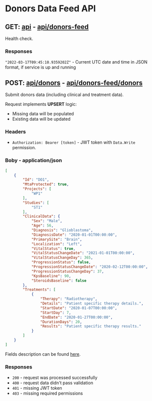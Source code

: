 # Donors Data Feed API

## GET: [api](http://localhost:5100/api) - [api/donors-feed](https://localhost/api/donors-feed)
Health check.

### Responses
`"2022-03-17T09:45:10.9359202Z"` - Current UTC date and time in JSON format, if service is up and running


## POST: [api/donors](http://localhost:5100/api/donors) - [api/donors-feed/donors](https://localhost/api/donors-feed/donors)
Submit donors data (including clinical and treatment data).

Request implements **UPSERT** logic:
- Missing data will be populated
- Existing data will be updated

### Headers
- `Authorization: Bearer [token]` - JWT token with `Data.Write` permission.

### Boby - application/json
```json
[
    {
        "Id": "DO1",
        "MtaProtected": true,
        "Projects": [
            "WP1"
        ],
        "Studies": [
            "ST1"
        ],
        "ClinicalData": {
            "Sex": "Male",
            "Age": 56,
            "Diagnosis": "Glioblastoma",
            "DiagnosisDate": "2020-01-01T00:00:00",
            "PrimarySite": "Brain",
            "Localization": "Left",
            "VitalStatus": true,
            "VitalStatusChangeDate": "2021-01-01T00:00:00",
            "VitalStatusChangeDay": 365,
            "ProgressionStatus": false,
            "ProgressionStatusChangeDate": "2020-02-12T00:00:00",
            "ProgressionStatusChangeDay": 37,
            "KpsBaseline": 90,
            "SteroidsBaseline": false
        },
        "Treatments": [
            {
                "Therapy": "Radiotherapy",
                "Details": "Patient specific therapy details.",
                "StartDate": "2020-01-07T00:00:00",
                "StartDay": 7,
                "EndDate": "2020-01-27T00:00:00",
                "DurationDays": 20,
                "Results": "Patient specific therapy results."
            }
        ]
    }
]
```
Fields description can be found [here](api-donors-models.md).

### Responses
- `200` - request was processed successfully
- `400` - request data didn't pass validation
- `401` - missing JWT token
- `403` - missing required permissions
